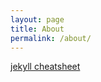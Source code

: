 ```yaml
---
layout: page
title: About
permalink: /about/
---
```


[jekyll cheatsheet](https://devhints.io/jekyll)
